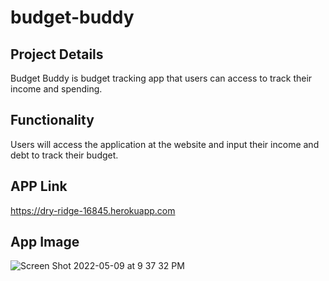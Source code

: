 # budget-buddy

## Project Details

Budget Buddy is  budget tracking app that users can access to track their income and spending.

## Functionality
Users will access the application at the website and input their income and debt to track their budget.

## APP Link
https://dry-ridge-16845.herokuapp.com

## App Image 
![Screen Shot 2022-05-09 at 9 37 32 PM](https://user-images.githubusercontent.com/92187341/167525293-3c6a322e-fafc-43ce-9223-f10f81b63fd6.png)
